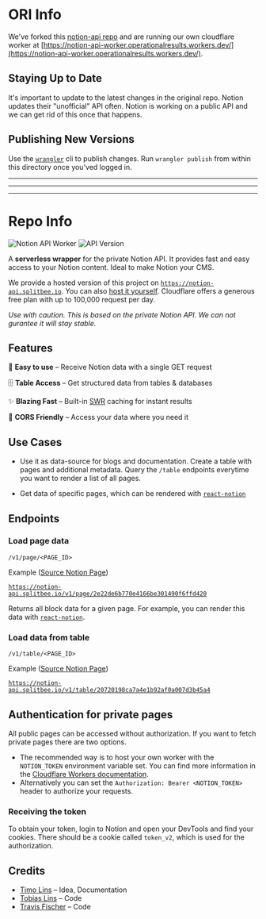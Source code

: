 # ORI Info

We've forked this [notion-api repo](https://github.com/splitbee/notion-api-worker) and are running our own cloudflare worker at [https://notion-api-worker.operationalresults.workers.dev/](https://notion-api-worker.operationalresults.workers.dev/).

## Staying Up to Date
It's important to update to the latest changes in the original repo. Notion updates their "unofficial" API often. Notion is working on a public API and we can get rid of this once that happens.

## Publishing New Versions
Use the [`wrangler`](https://developers.cloudflare.com/workers/learning/getting-started#updating-the-cli) cli to publish changes. Run `wrangler publish` from within this directory once you'ved logged in.

---
---
---

# Repo Info


![Notion API Worker](https://user-images.githubusercontent.com/1440854/79893752-cc448680-8404-11ea-8d19-e0308eb32028.png)
![API Version](https://badgen.net/badge/API%20Version/v1/green)

A **serverless wrapper** for the private Notion API. It provides fast and easy access to your Notion content.
Ideal to make Notion your CMS.

We provide a hosted version of this project on [`https://notion-api.splitbee.io`](https://notion-api.splitbee.io/). You can also [host it yourself](https://workers.cloudflare.com/). Cloudflare offers a generous free plan with up to 100,000 request per day.

_Use with caution. This is based on the private Notion API. We can not gurantee it will stay stable._

## Features

🍭 **Easy to use** – Receive Notion data with a single GET request

🗄 **Table Access** – Get structured data from tables & databases

✨ **Blazing Fast** – Built-in [SWR](https://www.google.com/search?q=stale+while+revalidate) caching for instant results

🛫 **CORS Friendly** – Access your data where you need it

## Use Cases

- Use it as data-source for blogs and documentation. Create a table with pages and additional metadata. Query the `/table` endpoints everytime you want to render a list of all pages.

- Get data of specific pages, which can be rendered with [`react-notion`](https://github.com/splitbee/react-notion)

## Endpoints

### Load page data

`/v1/page/<PAGE_ID>`

Example ([Source Notion Page](https://www.notion.so/react-notion-example-2e22de6b770e4166be301490f6ffd420))

[`https://notion-api.splitbee.io/v1/page/2e22de6b770e4166be301490f6ffd420`](https://notion-api.splitbee.io/v1/page/2e22de6b770e4166be301490f6ffd420)

Returns all block data for a given page.
For example, you can render this data with [`react-notion`](https://github.com/splitbee/react-notion).

### Load data from table

`/v1/table/<PAGE_ID>`

Example ([Source Notion Page](https://www.notion.so/splitbee/20720198ca7a4e1b92af0a007d3b45a4?v=4206debfc84541d7b4503ebc838fdf1e))

[`https://notion-api.splitbee.io/v1/table/20720198ca7a4e1b92af0a007d3b45a4`](https://notion-api.splitbee.io/v1/table/20720198ca7a4e1b92af0a007d3b45a4)

## Authentication for private pages

All public pages can be accessed without authorization. If you want to fetch private pages there are two options.

- The recommended way is to host your own worker with the `NOTION_TOKEN` environment variable set. You can find more information in the [Cloudflare Workers documentation](https://developers.cloudflare.com/workers/reference/apis/environment-variables/).
- Alternatively you can set the `Authorization: Bearer <NOTION_TOKEN>` header to authorize your requests.

### Receiving the token

To obtain your token, login to Notion and open your DevTools and find your cookies. There should be a cookie called `token_v2`, which is used for the authorization.

## Credits

- [Timo Lins](https://twitter.com/timolins) – Idea, Documentation
- [Tobias Lins](https://twitter.com/linstobias) – Code
- [Travis Fischer](https://twitter.com/transitive_bs) – Code
